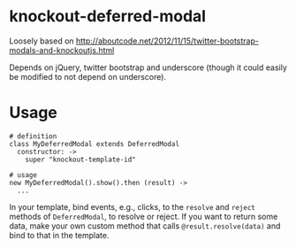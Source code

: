 knockout-deferred-modal
=======================

Loosely based on http://aboutcode.net/2012/11/15/twitter-bootstrap-modals-and-knockoutjs.html

Depends on jQuery, twitter bootstrap and underscore (though it could easily be modified to not depend on underscore).

Usage
=====


    # definition
    class MyDeferredModal extends DeferredModal
      constructor: ->
        super "knockout-template-id"
  
    # usage
    new MyDeferredModal().show().then (result) ->
      ...
    
In your template, bind events, e.g., clicks, to the `resolve` and `reject` methods of `DeferredModal`, to resolve or reject. If you want to return some data, make your own custom method that calls `@result.resolve(data)` and bind to that in the template.
    
